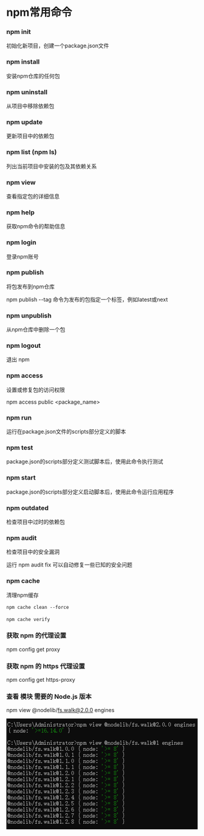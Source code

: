 # npm常用命令

### npm init

初始化新项目，创建一个package.json文件

### npm install

安装npm仓库的任何包

### npm uninstall

从项目中移除依赖包

### npm update

更新项目中的依赖包

### npm list (npm ls)

列出当前项目中安装的包及其依赖关系

### npm view

查看指定包的详细信息

### npm help

获取npm命令的帮助信息

### npm login

登录npm账号

### npm publish

将包发布到npm仓库

npm publish --tag 命令为发布的包指定一个标签，例如latest或next

### npm unpublish

从npm仓库中删除一个包

### npm logout

退出 npm

### npm access

设置或修复包的访问权限

npm access public <package_name>

### npm run

运行在package.json文件的scripts部分定义的脚本

### npm test

package.json的scripts部分定义测试脚本后，使用此命令执行测试

### npm start

package.json的scripts部分定义启动脚本后，使用此命令运行应用程序

### npm outdated

检查项目中过时的依赖包

### npm audit

检查项目中的安全漏洞

运行 npm audit fix 可以自动修复一些已知的安全问题

### npm cache

清理npm缓存
```
npm cache clean --force  

npm cache verify
```


### 获取 npm 的代理设置
npm config get proxy

### 获取 npm 的 https 代理设置
npm config get https-proxy

### 查看 模块 需要的 Node.js 版本
npm view @nodelib/fs.walk@2.0.0 engines

![alt text](image-13.png)